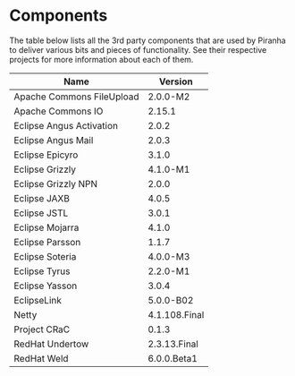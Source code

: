 # Components

The table below lists all the 3rd party components that are used by Piranha to
deliver various bits and pieces of functionality. See their respective projects
for more information about each of them.

| Name                      | Version       |
|---------------------------|---------------|
| Apache Commons FileUpload | 2.0.0-M2      |
| Apache Commons IO         | 2.15.1        |
| Eclipse Angus Activation  | 2.0.2         |
| Eclipse Angus Mail        | 2.0.3         |
| Eclipse Epicyro           | 3.1.0         |
| Eclipse Grizzly           | 4.1.0-M1      |
| Eclipse Grizzly NPN       | 2.0.0         |
| Eclipse JAXB              | 4.0.5         |
| Eclipse JSTL              | 3.0.1         |
| Eclipse Mojarra           | 4.1.0         |
| Eclipse Parsson           | 1.1.7         |
| Eclipse Soteria           | 4.0.0-M3      |
| Eclipse Tyrus             | 2.2.0-M1      |
| Eclipse Yasson            | 3.0.4         |
| EclipseLink               | 5.0.0-B02     |
| Netty                     | 4.1.108.Final |
| Project CRaC              | 0.1.3         |
| RedHat Undertow           | 2.3.13.Final  |
| RedHat Weld               | 6.0.0.Beta1   |
